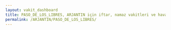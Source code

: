 ```yaml
---
layout: vakit_dashboard
title: PASO_DE_LOS_LIBRES, ARJANTIN için iftar, namaz vakitleri ve hava durumu - ilçe/eyalet seç
permalink: /ARJANTIN/PASO_DE_LOS_LIBRES/
---
```


<script type="text/javascript">
  var GLOBAL_COUNTRY = 'ARJANTIN';
  var GLOBAL_CITY = 'PASO_DE_LOS_LIBRES';
  var GLOBAL_STATE = '';
  var lat = 72;
  var lon = 21;
</script>
